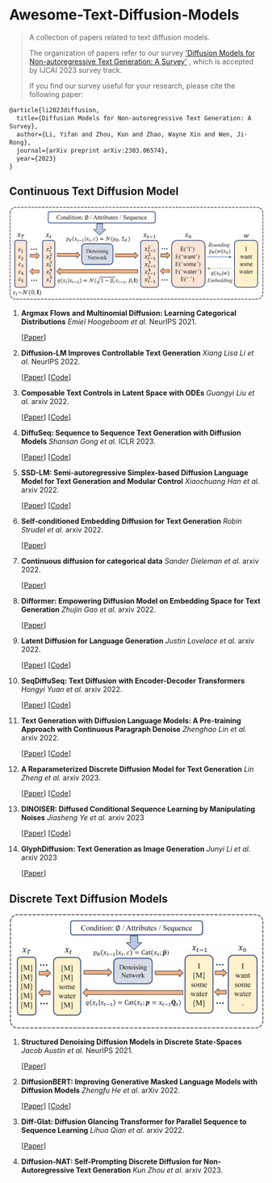# Awesome-Text-Diffusion-Models

> A collection of papers related to text diffusion models.
>
> The organization of papers refer to our survey  ['Diffusion Models for Non-autoregressive Text Generation: A Survey'](https://arxiv.org/abs/2303.06574) , which is accepted by IJCAI 2023 survey track.
>
> If you find our survey useful for your research, please cite the following paper:

```
@article{li2023diffusion,
  title={Diffusion Models for Non-autoregressive Text Generation: A Survey},
  author={Li, Yifan and Zhou, Kun and Zhao, Wayne Xin and Wen, Ji-Rong},
  journal={arXiv preprint arXiv:2303.06574},
  year={2023}
}
```

## Continuous Text Diffusion Model

![1](/assets/continuous.png)

1. **Argmax Flows and Multinomial Diffusion: Learning Categorical Distributions** *Emiel Hoogeboom et al.* NeurIPS 2021.

   [[Paper](https://arxiv.org/abs/2102.05379)]

2. **Diffusion-LM Improves Controllable Text Generation** *Xiang Lisa Li et al.* NeurIPS 2022.

   [[Paper](https://arxiv.org/abs/2205.14217)] [[Code](https://github.com/XiangLi1999/Diffusion-LM)] 

3. **Composable Text Controls in Latent Space with ODEs** *Guangyi Liu et al.* arxiv 2022.

   [[Paper](https://arxiv.org/abs/2208.00638)] [[Code](https://github.com/guangyliu/LatentOps)] 

4. **DiffuSeq: Sequence to Sequence Text Generation with Diffusion Models** *Shansan Gong et al.* ICLR 2023.

   [[Paper](https://arxiv.org/abs/2210.08933)] [[Code](https://github.com/Shark-NLP/DiffuSeq)] 

5. **SSD-LM: Semi-autoregressive Simplex-based Diffusion Language Model for Text Generation and Modular Control** *Xiaochuang Han et al.* arxiv 2022.

   [[Paper](https://arxiv.org/abs/2210.17432)] [[Code](https://github.com/xhan77/ssd-lm)] 

6. **Self-conditioned Embedding Diffusion for Text Generation** *Robin Strudel et al.* arxiv 2022.

   [[Paper](https://arxiv.org/abs/2211.04236)] 

7. **Continuous diffusion for categorical data** *Sander Dieleman et al.* arxiv 2022.

   [[Paper](https://arxiv.org/abs/2211.15089)] 

8. **Difformer: Empowering Diffusion Model on Embedding Space for Text Generation** *Zhujin Gao et al.* arxiv 2022.

   [[Paper](https://arxiv.org/abs/2212.09412)] 

9. **Latent Diffusion for Language Generation** *Justin Lovelace et al.* arxiv 2022.

   [[Paper](https://arxiv.org/pdf/2212.09462)] [[Code](https://github.com/justinlovelace/latent-diffusion-for-language)] 

10. **SeqDiffuSeq: Text Diffusion with Encoder-Decoder Transformers** *Hongyi Yuan et al.* arxiv 2022.

    [[Paper](https://arxiv.org/abs/2212.10325)] [[Code](https://github.com/Yuanhy1997/SeqDiffuSeq)] 

11. **Text Generation with Diffusion Language Models: A Pre-training Approach with Continuous Paragraph Denoise** *Zhenghao Lin et al.* arxiv 2022.

    [[Paper](https://arxiv.org/abs/2212.11685)] [[Code](https://github.com/microsoft/ProphetNet/tree/master/GENIE)] 

12. **A Reparameterized Discrete Diffusion Model for Text Generation** *Lin Zheng et al.* arxiv 2023.

    [[Paper](https://arxiv.org/abs/2302.05737)] [[Code](https://github.com/HKUNLP/reparam-discrete-diffusion)] 

13. **DINOISER: Diffused Conditional Sequence Learning by Manipulating Noises** *Jiasheng Ye et al.* arxiv 2023

    [[Paper](https://arxiv.org/abs/2302.10025)] [[Code](https://github.com/yegcjs/DINOISER)] 

14. **GlyphDiffusion: Text Generation as Image Generation** *Junyi Li et al.* arxiv 2023

    [[Paper](https://arxiv.org/abs/2304.12519)] 

## Discrete Text Diffusion Models

![2](/assets/discrete.png)

1. **Structured Denoising Diffusion Models in Discrete State-Spaces** *Jacob Austin et al.* NeurIPS 2021.

   [[Paper](https://arxiv.org/abs/2107.03006)] 

2. **DiffusionBERT: Improving Generative Masked Language Models with Diffusion Models** *Zhengfu He et al.* arXiv 2022.

   [[Paper](https://arxiv.org/abs/2211.15029)] [[Code](https://github.com/Hzfinfdu/Diffusion-BERT)] 

3. **Diff-Glat: Diffusion Glancing Transformer for Parallel Sequence to Sequence Learning** *Lihua Qian et al.* arxiv 2022.

   [[Paper](https://arxiv.org/abs/2212.10240)] 

4. **Diffusion-NAT: Self-Prompting Discrete Diffusion for Non-Autoregressive Text Generation** *Kun Zhou et al.* arxiv 2023.

   
